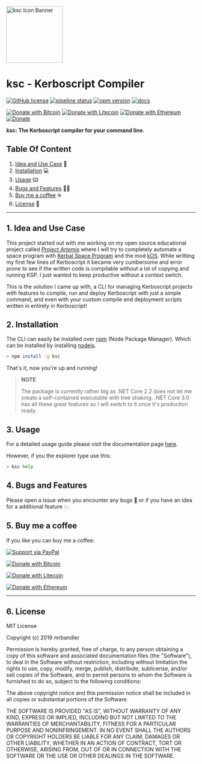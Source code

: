 
<img src="https://raw.githubusercontent.com/mrbandler/ksc/master/Icons/logo-text.png" alt="ksc Icon Banner" width="150" height="150" style="display: flex; justify-content: center;"/>

# ksc - Kerboscript Compiler

[![GitHub license](https://img.shields.io/github/license/mrbandler/ksc)](https://github.com/mrbandler/ksc/blob/master/LICENSE) [![pipeline status](https://gitlab.com/mrbandler/ksc/badges/master/pipeline.svg)](https://gitlab.com/mrbandler/ksc/commits/master) [![npm version](https://badge.fury.io/js/ksc.svg)](https://badge.fury.io/js/ksc) [![docs](https://img.shields.io/badge/docs-Complete%20Guide-blue)](https://mrbandler.github.io/ksc) 

[![Donate with Bitcoin](https://en.cryptobadges.io/badge/micro/3KGsDx52prxWciBkfNJYBkXaTJ6GUURP2c)](https://en.cryptobadges.io/donate/3KGsDx52prxWciBkfNJYBkXaTJ6GUURP2c) [![Donate with Litecoin](https://en.cryptobadges.io/badge/micro/LcHsJH13A8PmHJQwpbWevGUebZwhWNMXgS)](https://en.cryptobadges.io/donate/LcHsJH13A8PmHJQwpbWevGUebZwhWNMXgS) [![Donate with Ethereum](https://en.cryptobadges.io/badge/micro/0xd6Ffc89Bc87f7dFdf0ef1aefF956634d4B7451c8)](https://en.cryptobadges.io/donate/0xd6Ffc89Bc87f7dFdf0ef1aefF956634d4B7451c8) [![Donate](https://img.shields.io/badge/Donate-PayPal-green.svg)](https://www.paypal.me/mrbandler/)

**ksc: The Kerboscript compiler for your command line.**

## Table Of Content

1. [Idea and Use Case](#1-idea-and-use-case) 🤔
2. [Installation](#2-installation) 💻
3. [Usage](#3-usage) ⌨️
4. [Bugs and Features](#4-bugs-and-features) 🐞💡
5. [Buy me a coffee](#5-buy-me-a-coffee) ☕
6. [License](#6-license) 📃

---

## 1. Idea and Use Case

This project started out with me working on my open source educational project called [*Project Artemis*](https://github.com/mrbandler/project-artemis) where I will try to completely automate a space program with [Kerbal Space Program](https://www.kerbalspaceprogram.com/) and the mod [kOS](http://ksp-kos.github.io/KOS_DOC/index.html). While writting my first few lines of Kerboscript it became very cumbersome and error prone to see if the written code is compilable without a lot of copying and running KSP. I just wanted to keep productive without a context switch.

This is the solution I came up with, a CLI for managing Kerboscript projects with features to compile, run and deploy Kerboscript with just a simple command, and even with your custom compile and deployment scripts written in entirely in Kerboscript! 

## 2. Installation

The CLI can easily be installed over [npm](https://www.npmjs.com/) (Node Package Manager). Which can be installed by installing [nodejs](https://nodejs.org/).

```bash
> npm install -g ksc
```

That's it, now you're up and running!

> **NOTE**
>
> The package is currently rather big as .NET Core 2.2 does not let me create a self-contained executable with tree shaking. .NET Core 3.0 has all these great features so I will switch to it once it's production ready.

## 3. Usage

For a detailed usage guide please visit the documentation page [here](https://mrbandler.github.io/ksc).

However, if you the explorer type use this:
```bash
> ksc help
```

## 4. Bugs and Features

Please open a issue when you encounter any bugs 🐞 or if you have an idea for a additional feature 💡.

## 5. Buy me a coffee

If you like you can buy me a coffee:

[![Support via PayPal](https://cdn.rawgit.com/twolfson/paypal-github-button/1.0.0/dist/button.svg)](https://www.paypal.me/mrbandler/)

[![Donate with Bitcoin](https://en.cryptobadges.io/badge/big/3KGsDx52prxWciBkfNJYBkXaTJ6GUURP2c)](https://en.cryptobadges.io/donate/3KGsDx52prxWciBkfNJYBkXaTJ6GUURP2c)

[![Donate with Litecoin](https://en.cryptobadges.io/badge/big/LcHsJH13A8PmHJQwpbWevGUebZwhWNMXgS)](https://en.cryptobadges.io/donate/LcHsJH13A8PmHJQwpbWevGUebZwhWNMXgS)

[![Donate with Ethereum](https://en.cryptobadges.io/badge/big/0xd6Ffc89Bc87f7dFdf0ef1aefF956634d4B7451c8)](https://en.cryptobadges.io/donate/0xd6Ffc89Bc87f7dFdf0ef1aefF956634d4B7451c8)

---

## 6. License

MIT License

Copyright (c) 2019 mrbandler

Permission is hereby granted, free of charge, to any person obtaining a copy
of this software and associated documentation files (the "Software"), to deal
in the Software without restriction, including without limitation the rights
to use, copy, modify, merge, publish, distribute, sublicense, and/or sell
copies of the Software, and to permit persons to whom the Software is
furnished to do so, subject to the following conditions:

The above copyright notice and this permission notice shall be included in all
copies or substantial portions of the Software.

THE SOFTWARE IS PROVIDED "AS IS", WITHOUT WARRANTY OF ANY KIND, EXPRESS OR
IMPLIED, INCLUDING BUT NOT LIMITED TO THE WARRANTIES OF MERCHANTABILITY,
FITNESS FOR A PARTICULAR PURPOSE AND NONINFRINGEMENT. IN NO EVENT SHALL THE
AUTHORS OR COPYRIGHT HOLDERS BE LIABLE FOR ANY CLAIM, DAMAGES OR OTHER
LIABILITY, WHETHER IN AN ACTION OF CONTRACT, TORT OR OTHERWISE, ARISING FROM,
OUT OF OR IN CONNECTION WITH THE SOFTWARE OR THE USE OR OTHER DEALINGS IN THE
SOFTWARE.